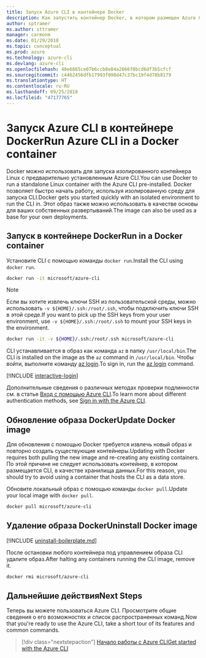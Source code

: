 ```yaml
---
title: Запуск Azure CLI в контейнере Docker
description: Как запустить контейнер Docker, в котором размещен Azure CLI
author: sptramer
ms.author: sttramer
manager: carmonm
ms.date: 01/29/2018
ms.topic: conceptual
ms.prod: azure
ms.technology: azure-cli
ms.devlang: azure-cli
ms.openlocfilehash: 40e6865ce07b6ccb8e84a2666f0bcd6df3b5cfcf
ms.sourcegitcommit: c4462456dfb17993f098d47c37bc19f4d78b8179
ms.translationtype: HT
ms.contentlocale: ru-RU
ms.lasthandoff: 09/25/2018
ms.locfileid: "47177765"
---
```

# <a name="run-azure-cli-in-a-docker-container"></a><span data-ttu-id="5515b-103">Запуск Azure CLI в контейнере Docker</span><span class="sxs-lookup"><span data-stu-id="5515b-103">Run Azure CLI in a Docker container</span></span>

<span data-ttu-id="5515b-104">Docker можно использовать для запуска изолированного контейнера Linux с предварительно установленным Azure CLI.</span><span class="sxs-lookup"><span data-stu-id="5515b-104">You can use Docker to run a standalone Linux container with the Azure CLI pre-installed.</span></span> <span data-ttu-id="5515b-105">Docker позволяет быстро начать работу, используя изолированную среду для запуска CLI.</span><span class="sxs-lookup"><span data-stu-id="5515b-105">Docker gets you started quickly with an isolated environment to run the CLI in.</span></span> <span data-ttu-id="5515b-106">Этот образ также можно использовать в качестве основы для ваших собственных развертываний.</span><span class="sxs-lookup"><span data-stu-id="5515b-106">The image can also be used as a base for your own deployments.</span></span>

## <a name="run-in-a-docker-container"></a><span data-ttu-id="5515b-107">Запуск в контейнере Docker</span><span class="sxs-lookup"><span data-stu-id="5515b-107">Run in a Docker container</span></span>

<span data-ttu-id="5515b-108">Установите CLI с помощью команды `docker run`.</span><span class="sxs-lookup"><span data-stu-id="5515b-108">Install the CLI using `docker run`.</span></span>

   ```bash
   docker run -it microsoft/azure-cli
   ```

> [!NOTE]
> <span data-ttu-id="5515b-109">Если вы хотите извлечь ключи SSH из пользовательской среды, можно использовать `-v ${HOME}/.ssh:/root/.ssh`, чтобы подключить ключи SSH в этой среде.</span><span class="sxs-lookup"><span data-stu-id="5515b-109">If you want to pick up the SSH keys from your user environment, use `-v ${HOME}/.ssh:/root/.ssh` to mount your SSH keys in the environment.</span></span>
>
> ```bash
> docker run -it -v ${HOME}/.ssh:/root/.ssh microsoft/azure-cli
> ```

<span data-ttu-id="5515b-110">CLI устанавливается в образ как команда `az` в папку `/usr/local/bin`.</span><span class="sxs-lookup"><span data-stu-id="5515b-110">The CLI is installed on the image as the `az` command in `/usr/local/bin`.</span></span> <span data-ttu-id="5515b-111">Чтобы войти, выполните команду [az login](/cli/azure/reference-index#az-login).</span><span class="sxs-lookup"><span data-stu-id="5515b-111">To sign in, run the [az login](/cli/azure/reference-index#az-login) command.</span></span>

[!INCLUDE [interactive-login](includes/interactive-login.md)]

<span data-ttu-id="5515b-112">Дополнительные сведения о различных методах проверки подлинности см. в статье [Вход с помощью Azure CLI](authenticate-azure-cli.md).</span><span class="sxs-lookup"><span data-stu-id="5515b-112">To learn more about different authentication methods, see [Sign in with the Azure CLI](authenticate-azure-cli.md).</span></span>

## <a name="update-docker-image"></a><span data-ttu-id="5515b-113">Обновление образа Docker</span><span class="sxs-lookup"><span data-stu-id="5515b-113">Update Docker image</span></span>

<span data-ttu-id="5515b-114">Для обновления с помощью Docker требуется извлечь новый образ и повторно создать существующие контейнеры.</span><span class="sxs-lookup"><span data-stu-id="5515b-114">Updating with Docker requires both pulling the new image and re-creating any existing containers.</span></span> <span data-ttu-id="5515b-115">По этой причине не следует использовать контейнер, в котором размещается CLI, в качестве хранилища данных.</span><span class="sxs-lookup"><span data-stu-id="5515b-115">For this reason, you should try to avoid using a container that hosts the CLI as a data store.</span></span>

<span data-ttu-id="5515b-116">Обновите локальный образ с помощью команды `docker pull`.</span><span class="sxs-lookup"><span data-stu-id="5515b-116">Update your local image with `docker pull`.</span></span>

```bash
docker pull microsoft/azure-cli
```

## <a name="uninstall-docker-image"></a><span data-ttu-id="5515b-117">Удаление образа Docker</span><span class="sxs-lookup"><span data-stu-id="5515b-117">Uninstall Docker image</span></span>

[!INCLUDE [uninstall-boilerplate.md](includes/uninstall-boilerplate.md)]

<span data-ttu-id="5515b-118">После остановки любого контейнера под управлением образа CLI удалите образ.</span><span class="sxs-lookup"><span data-stu-id="5515b-118">After halting any containers running the CLI image, remove it.</span></span>

```bash
docker rmi microsoft/azure-cli
```

## <a name="next-steps"></a><span data-ttu-id="5515b-119">Дальнейшие действия</span><span class="sxs-lookup"><span data-stu-id="5515b-119">Next Steps</span></span>

<span data-ttu-id="5515b-120">Теперь вы можете пользоваться Azure CLI. Просмотрите общие сведения о его возможностях и список распространенных команд.</span><span class="sxs-lookup"><span data-stu-id="5515b-120">Now that you're ready to use the Azure CLI, take a short tour of its features and common commands.</span></span>

> [!div class="nextstepaction"]
> [<span data-ttu-id="5515b-121">Начало работы с Azure CLI</span><span class="sxs-lookup"><span data-stu-id="5515b-121">Get started with the Azure CLI</span></span>](get-started-with-azure-cli.md)
